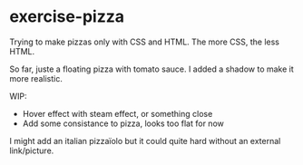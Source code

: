 # exercise-pizza
Trying to make pizzas only with CSS and HTML. The more CSS, the less HTML.

So far, juste a floating pizza with tomato sauce. I added a shadow to make it more realistic.

WIP:
- Hover effect with steam effect, or something close
- Add some consistance to pizza, looks too flat for now

I might add an italian pizzaïolo but it could quite hard without an external link/picture.
